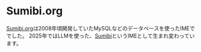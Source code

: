 # Sumibi.org
[Sumibi.org](https://github.com/kiyoka/Sumibi.org)は2008年頃開発していたMySQLなどのデータベースを使ったIMEででした。
2025年ではLLMを使った、[Sumibi](https://github.com/kiyoka/Sumibi)というIMEとして生まれ変わっています。

